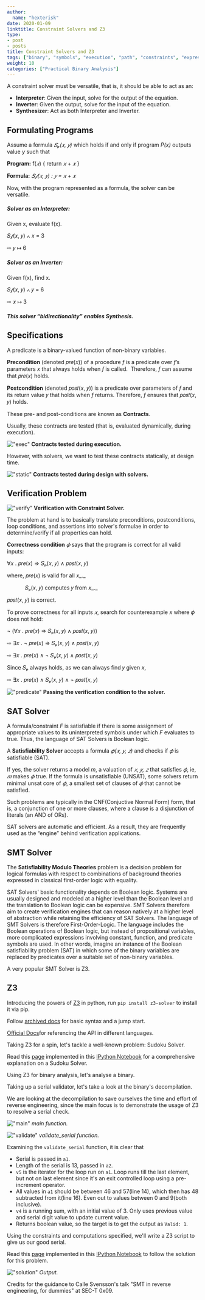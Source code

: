 ```yaml
---
author:
  name: "hexterisk"
date: 2020-01-09
linktitle: Constraint Solvers and Z3
type:
- post
- posts
title: Constraint Solvers and Z3
tags: ["binary", "symbols", "execution", "path", "constraints", "expression"]
weight: 10
categories: ["Practical Binary Analysis"]
---
```


A constraint solver must be versatile, that is, it should be able to act as an:

*   **Interpreter**: Given the input, solve for the output of the equation.
*   **Inverter**: Given the output, solve for the input of the equation.
*   **Synthesizer**: Act as both Interpreter and Inverter.

## Formulating Programs

Assume a formula _𝑆ₚ(𝑥, 𝑦)_ which holds if and only if program _P(x)_ outputs value _y_ such that

**Program:** f(_𝑥_) { return _𝑥_ + _𝑥_ }

**Formula:** _𝑆𝒻(𝑥, 𝑦) : 𝑦 = 𝑥 + 𝑥_

Now, with the program represented as a formula, the solver can be versatile.

##### Solver as an **Interpreter**:

Given x, evaluate f(x).

𝑆𝒻(𝑥, 𝑦) ∧ 𝑥 = 3

⇨ 𝑦 ↦ 6

##### Solver as an **Inverter**:

Given f(x), find x.

𝑆𝒻(𝑥, 𝑦) ∧ 𝑦 = 6

⇨ 𝑥 ↦ 3

##### This solver “bidirectionality” enables **Synthesis**.

## Specifications

A predicate is a binary-valued function of non-binary variables.

**Precondition** (denoted 𝑝𝑟𝑒(𝑥)) of a procedure _f_ is a predicate over _f_’s parameters 𝑥 that always holds when _f_ is called.  Therefore, _f_ can assume that 𝑝𝑟𝑒(𝑥) holds.

**Postcondition** (denoted 𝑝𝑜𝑠𝑡(𝑥, 𝑦)) is a predicate over parameters of _f_ and its return value 𝑦 that holds when _f_ returns. Therefore, _f_ ensures that 𝑝𝑜𝑠𝑡(𝑥, 𝑦) holds.

These pre- and post-conditions are known as **Contracts**.

Usually, these contracts are tested (that is, evaluated dynamically, during execution).

!["exec"](/Constraint_Solvers_and_Z3/image.png)
__Contracts tested during execution.__

However, with solvers, we want to test these contracts statically, at design time.

!["static"](/Constraint_Solvers_and_Z3/FireShot%20Capture%20210%20-%20%20-%20homes.cs.washington.edu.png)
__Contracts tested during design with solvers.__

## Verification Problem

!["verify"](/Constraint_Solvers_and_Z3/1_FireShot%20Capture%20210%20-%20%20-%20homes.cs.washington.edu.png)
__Verification with Constraint Solver.__

The problem at hand is to basically translate preconditions, postconditions, loop conditions, and assertions into solver's formulae in order to determine/verify if all properties can hold.

**Correctness condition** _𝜙_ says that the program is correct for all valid inputs:

∀𝑥 . 𝑝𝑟𝑒(𝑥) ⇒ 𝑆ₚ(𝑥, 𝑦) ∧ 𝑝𝑜𝑠𝑡(𝑥, 𝑦)

where, 𝑝𝑟𝑒(𝑥) is valid for all 𝑥_._

            𝑆ₚ(𝑥, 𝑦) computes 𝑦 from 𝑥_._

 𝑝𝑜𝑠𝑡(𝑥, 𝑦) is correct.

To prove correctness for all inputs _𝑥_, search for counterexample 𝑥 where 𝜙 does not hold:

¬ (∀𝑥 . 𝑝𝑟𝑒(𝑥) ⇒ 𝑆ₚ(𝑥, 𝑦) ∧ 𝑝𝑜𝑠𝑡(𝑥, 𝑦))

⇨ ∃𝑥 . ¬ 𝑝𝑟𝑒(𝑥) ⇒ 𝑆ₚ(𝑥, 𝑦) ∧ 𝑝𝑜𝑠𝑡(𝑥, 𝑦)

⇨ ∃𝑥 . 𝑝𝑟𝑒(𝑥) ∧ ¬ 𝑆ₚ(𝑥, 𝑦) ∧ 𝑝𝑜𝑠𝑡(𝑥, 𝑦)

Since 𝑆ₚ always holds, as we can always find 𝑦 given 𝑥,

⇨ ∃𝑥 . 𝑝𝑟𝑒(𝑥) ∧ 𝑆ₚ(𝑥, 𝑦) ∧ ¬ 𝑝𝑜𝑠𝑡(𝑥, 𝑦)

!["predicate"](/Constraint_Solvers_and_Z3/2_FireShot%20Capture%20210%20-%20%20-%20homes.cs.washington.edu.png)
__Passing the verification condition to the solver.__

## SAT Solver

A formula/constraint _F_ is satisfiable if there is some assignment of appropriate values to its uninterpreted symbols under which _F_ evaluates to true. Thus, the language of SAT Solvers is Boolean logic.

A **Satisfiability Solver** accepts a formula _𝜙(𝑥, 𝑦, 𝑧)_ and checks if _𝜙_ is satisfiable (SAT).

If yes, the solver returns a model _m_, a valuation of _𝑥, 𝑦, 𝑧_ that satisfies _𝜙_, ie, _𝑚_ makes _𝜙_ true. If the formula is unsatisfiable (UNSAT), some solvers return minimal unsat core of _𝜙_, a smallest set of clauses of _𝜙_ that cannot be satisfied.

Such problems are typically in the CNF(Conjuctive Normal Form) form, that is, a conjunction of one or more clauses, where a clause is a disjunction of literals (an AND of ORs).

SAT solvers are automatic and efficient. As a result, they are frequently used as the “engine” behind verification applications.

## SMT Solver

The **Satisfiability Modulo Theories** problem is a decision problem for logical formulas with respect to combinations of background theories expressed in classical first-order logic with equality.

SAT Solvers' basic functionality depends on Boolean logic. Systems are usually designed and modeled at a higher level than the Boolean level and the translation to Boolean logic can be expensive. SMT Solvers therefore aim to create verification engines that can reason natively at a higher level of abstraction while retaining the efficiency of SAT Solvers. The language of SMT Solvers is therefore First-Order-Logic. The language includes the Boolean operations of Boolean logic, but instead of propositional variables, more complicated expressions involving constant, function, and predicate symbols are used. In other words, imagine an instance of the Boolean satisfiability problem (SAT) in which some of the binary variables are replaced by predicates over a suitable set of non-binary variables.

A very popular SMT Solver is Z3.

## Z3

Introducing the powers of [Z3](https://github.com/Z3Prover/z3/wiki#background) in python, run `pip install z3-solver` to install it via pip.

Follow [archived docs](https://hexterisk.github.io/Z3Py-Archive/guide-examples.htm) for basic syntax and a jump start.

[Official Docs](https://z3prover.github.io/api/html/)for referencing the API in different languages.

Taking Z3 for a spin, let's tackle a well-known problem: Sudoku Solver.

Read this [page](https://hexterisk.tech/Z3Py-Archive/Sudoku%20solver%20using%20Z3.html) implemented in this [IPython Notebook](https://github.com/hexterisk/Z3Py-Archive/blob/master/Sudoku%20solver%20using%20Z3.ipynb) for a comprehensive explanation on a Sudoku Solver.

Using Z3 for binary analysis, let's analyse a binary.

Taking up a serial validator, let's take a look at the binary's decompilation.

We are looking at the decompilation to save ourselves the time and effort of reverse engineering, since the main focus is to demonstrate the usage of Z3 to resolve a serial check.

!["main"](/Constraint_Solvers_and_Z3/2020-05-27-145823_1920x1080_scrot.png)
_main function._

!["validate"](/Constraint_Solvers_and_Z3/2020-05-27-150139_1920x1080_scrot.png)
_validate\_serial function._

Examining the `validate_serial` function, it is clear that

*   Serial is passed in `a1`.
*   Length of the serial is 13, passed in `a2`.
*   `v5` is the iterator for the loop run on `a1`. Loop runs till the last element, but not on last element since it's an exit controlled loop using a pre-increment operator.
*   All values in `a1` should be between 46 and 57(line 14), which then has 48 subtracted from it(line 16). Even out to values between 0 and 9(both inclusive).
*   `v4` is a running sum, with an initial value of 3. Only uses previous value and serial digit value to update current value.
*   Returns boolean value, so the target is to get the output as `Valid: 1`.

Using the constraints and computations specified, we'll write a Z3 script to give us our good serial.

Read this [page](https://hexterisk.tech/Z3Py-Archive/Serial%20solver%20using%20Z3.html) implemented in this [IPython Notebook](https://github.com/hexterisk/Z3Py-Archive/blob/master/Serial%20solver%20using%20Z3.ipynb) to follow the solution for this problem.

!["solution"](/Constraint_Solvers_and_Z3/2020-05-27-182912_1920x1080_scrot.png)
_Output._

Credits for the guidance to Calle Svensson's talk "SMT in reverse engineering, for dummies" at SEC-T 0x09.
